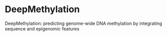 # DeepMethylation
DeepMethylation: predicting genome-wide DNA methylation by integrating sequence and epigenomic features
